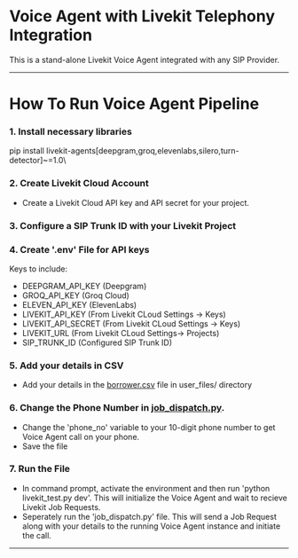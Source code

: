 # Voice Agent with Livekit Telephony Integration 

This is a stand-alone Livekit Voice Agent integrated with any SIP Provider.

---

# How To Run Voice Agent Pipeline

### 1. Install necessary libraries  
pip install livekit-agents[deepgram,groq,elevenlabs,silero,turn-detector]~=1.0\

### 2. Create Livekit Cloud Account
* Create a Livekit Cloud API key and API secret for your project.

### 3. Configure a SIP Trunk ID with your Livekit Project

### 4. Create '.env' File for API keys
Keys to include:
* DEEPGRAM_API_KEY (Deepgram)
* GROQ_API_KEY (Groq Cloud)
* ELEVEN_API_KEY (ElevenLabs)
* LIVEKIT_API_KEY (From Livekit CLoud Settings -> Keys)
* LIVEKIT_API_SECRET (From Livekit CLoud Settings -> Keys) 
* LIVEKIT_URL (From Livekit CLoud Settings-> Projects)
* SIP_TRUNK_ID (Configured SIP Trunk ID)          

### 5. Add your details in CSV
* Add your details in the [borrower.csv](https://github.com/ShrAI-yes/Loan-Collection-Agent/blob/main/borrower.csv) file in user_files/ directory

### 6. Change the Phone Number in [job_dispatch.py](https://github.com/ShrAI-yes/Loan-Collection-Agent/blob/main/job_dispatch.py). 
* Change the 'phone_no' variable to your 10-digit phone number to get Voice Agent call on your phone.   
* Save the file

### 7. Run the File
* In command prompt, activate the environment and then run 'python livekit_test.py dev'. This will initialize the Voice Agent and wait to recieve Livekit Job Requests.
* Seperately run the 'job_dispatch.py' file. This will send a Job Request along with your details to the running Voice Agent instance and initiate the call.

---

